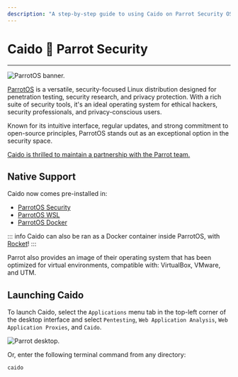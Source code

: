 ```yaml
---
description: "A step-by-step guide to using Caido on Parrot Security OS with native support, Docker integration, and launch instructions for the security-focused Linux distribution."
---
```


# Caido :handshake: Parrot Security

---

<img alt="ParrotOS banner." src="/_images/parrot_os.png" />

[ParrotOS](https://parrotsec.org/) is a versatile, security-focused Linux distribution designed for penetration testing, security research, and privacy protection. With a rich suite of security tools, it's an ideal operating system for ethical hackers, security professionals, and privacy-conscious users.

Known for its intuitive interface, regular updates, and strong commitment to open-source principles, ParrotOS stands out as an exceptional option in the security space.

[Caido is thrilled to maintain a partnership with the Parrot team.](https://parrotsec.org/blog/2025-01-11-parrot-caido/)

## Native Support

Caido now comes pre-installed in:

- [ParrotOS Security](https://parrotsec.org/download/)
- [ParrotOS WSL](https://parrotsec.org/docs/installation/install-with-wsl/)
- [ParrotOS Docker](https://parrot.run/)

::: info
Caido can also be ran as a Docker container inside ParrotOS, with [Rocket](https://gitlab.com/parrotsec/project/rocket)!
:::

Parrot also provides an image of their operating system that has been optimized for virtual environments, compatible with: VirtualBox, VMware, and UTM.

## Launching Caido

To launch Caido, select the `Applications` menu tab in the top-left corner of the desktop interface and select `Pentesting`, `Web Application Analysis`, `Web Application Proxies`, and `Caido`.

<img alt="Parrot desktop." src="/_images/parrot.png" center/>

Or, enter the following terminal command from any directory:

```bash
caido
```
